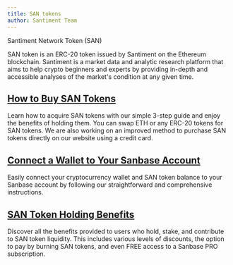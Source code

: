 ```yaml
---
title: SAN tokens
author: Santiment Team
---
```

Santiment Network Token (SAN)

SAN token is an ERC-20 token issued by Santiment on the Ethereum blockchain. Santiment is a market data and analytic research platform that aims to help crypto beginners and experts by providing in-depth and accessible analyses of the market's condition at any given time.

## [How to Buy SAN Tokens](/san-tokens/how-to-buy-san-tokens/)

Learn how to acquire SAN tokens with our simple 3-step guide and enjoy the benefits of holding them. You can swap ETH or any ERC-20 tokens for SAN tokens. We are also working on an improved method to purchase SAN tokens directly on our website using a credit card.

## [Connect a Wallet to Your Sanbase Account](/san-tokens/connect-a-wallet-to-the-sanbase-account/)

Easily connect your cryptocurrency wallet and SAN token balance to your Sanbase account by following our straightforward and comprehensive instructions.

## [SAN Token Holding Benefits](/san-tokens/san-tokens-holding-benefits/)

Discover all the benefits provided to users who hold, stake, and contribute to SAN token liquidity. This includes various levels of discounts, the option to pay by burning SAN tokens, and even FREE access to a Sanbase PRO subscription.

